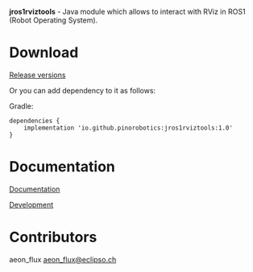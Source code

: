 **jros1rviztools** - Java module which allows to interact with RViz in ROS1 (Robot Operating System).

# Download

[Release versions](https://github.com/pinorobotics/jros1rviztools/releases)

Or you can add dependency to it as follows:

Gradle:

```
dependencies {
    implementation 'io.github.pinorobotics:jros1rviztools:1.0'
}
```

# Documentation

[Documentation](http://pinoweb.freetzi.com/jrosrviztools)

[Development](DEVELOPMENT.md)

# Contributors

aeon_flux <aeon_flux@eclipso.ch>
